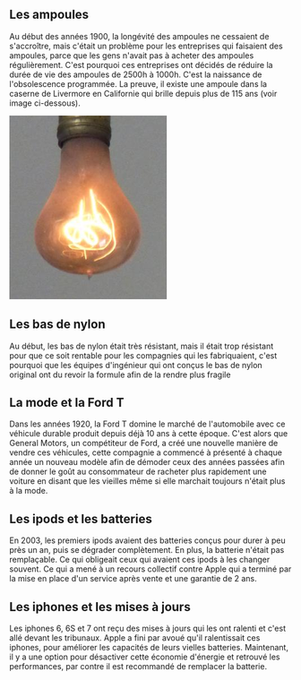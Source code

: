 ## Les ampoules
Au début des années 1900, la longévité des ampoules ne cessaient de s'accroître, mais c'était un problème pour les entreprises qui faisaient des ampoules, parce que les gens n'avait pas à acheter des ampoules régulièrement. C'est pourquoi ces entreprises ont décidés de réduire la durée de vie des ampoules de 2500h à 1000h. C'est la naissance de l'obsolescence programmée. La preuve, il existe une ampoule dans la caserne de Livermore en Californie qui brille depuis plus de 115 ans (voir image ci-dessous).

![ampoule](../1/image/ampoule.jpg)

## Les bas de nylon
Au début, les bas de nylon était très résistant, mais il était trop résistant pour que ce soit rentable pour les compagnies qui les fabriquaient, c'est pourquoi que les équipes d'ingénieur qui ont conçus le bas de nylon original ont du revoir la formule afin de la rendre plus fragile

## La mode et la Ford T
Dans les années 1920, la Ford T domine le marché de l'automobile avec ce véhicule durable produit depuis déjà 10 ans à cette époque. C'est alors que General Motors, un compétiteur de Ford, a créé une nouvelle manière de vendre ces véhicules, cette compagnie a commencé à présenté à chaque année un nouveau modèle afin de démoder ceux des années passées afin de donner le goût au consommateur de racheter plus rapidement une voiture en disant que les vieilles même si elle marchait toujours n'était plus à la mode.

## Les ipods et les batteries
En 2003, les premiers ipods avaient des batteries conçus pour durer à peu près un an, puis se dégrader complètement. En plus, la batterie n'était pas remplaçable. Ce qui obligeait ceux qui avaient ces ipods à les changer souvent. Ce qui a mené à un recours collectif contre Apple qui a terminé par la mise en place d'un service après vente et une garantie de 2 ans.

## Les iphones et les mises à jours
Les iphones 6, 6S et 7 ont reçu des mises à jours qui les ont ralenti et c'est allé devant les tribunaux. Apple a fini par avoué qu'il ralentissait ces iphones, pour améliorer les capacités de leurs vielles batteries. Maintenant, il y a une option pour désactiver cette économie d'énergie et retrouvé les performances, par contre il est recommandé de remplacer la batterie.
